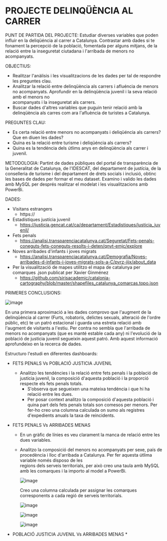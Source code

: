 # PROJECTE DELINQÜÈNCIA AL CARRER

PUNT DE PARTIDA DEL PROJECTE: Estudiar diverses variables que poden influir en la deliqüéncia al carrer a Catalunya. Contrastar amb dades si te fonament la percepció de la població, fomentada per alguns mitjans, de la relació entre la inseguretat ciutadana i l'arribada de menors no acompanyats.   

OBJECTIUS: 
* Realitzar l'anàlisis i les visualitzacions de les dades per tal de respondre les preguntes clau.
* Analitzar la relació entre delinqüència als carrers i afluéncia de menors no acompanyats. Aprofundir en la delinqüència juvenil i la seva relació amb el menors no         
  acompanyats i la inseguretat als carrers. 
* Buscar dades d'altres variables que puguin tenir relació amb la delinqüència als carres com ara l'afluència de turistes a Catalunya.

PREGUNTES CLAU: 
* Es certa relació entre menors no acompanyats i deliqüéncia als carrers? Que en diuen les dades?
* Quina es la relació entre turisme i deliqüéncia als carrers? 
* Quina es la tendéncia dels útlims anys en delinqüència als carrer i juvenil.

METODOLOGIA: Partint de dades públiques del portal de transparència de la Generalitat de Catalunya, de l'IDESCAT, del departament de justícia, de la conselleria de turisme i del departament de drets socials i inclusió, obtinc les bases de dades per formar el meu dataset. Examino i valido les dades amb MySQL per després realitzar el modelat i les visualitzacions amb PowerBi.

DADES:
* Visitans estrangers
  * https://
* Estadístiques justícia juvenil
  * https://justicia.gencat.cat/ca/departament/Estadistiques/justicia_juvenil/
* Fets penals
  * https://analisi.transparenciacatalunya.cat/Seguretat/Fets-penals-coneguts-fets-coneguts-resolts-i-deten/qnyt-emjc/explore
* Noves arribades d'infants i joves migrats
  * https://analisi.transparenciacatalunya.cat/Demografia/Noves-arribades-d-infants-i-joves-migrats-sols-a-C/pvrz-iijx/about_data
* Per la visualització de mapes utilitzo el mapa de catalunya per comarques .json  publicat per Xavier Ginménez
  * https://github.com/sirisacademic/catalonia-cartography/blob/master/shapefiles_catalunya_comarcas.topo.json
     
 
PRIMERES CONCLUSIONS:

![image](https://github.com/user-attachments/assets/0d49d539-b6c0-41fa-895b-1837f96c930d)

En una primera aproximació a les dades comprovo que l'augment de la delinqüència al carrer (Furts, robatoris, delictes sexuals, alteració de l'ordre públic, etc) te un patró estacional i guarda una estreta relació amb l'augment de visitants a l'estiu. Per contra no sembla que l'arribada de menors no acompanyats (que es manté estable cada any) ni l'evolució de la població de justicia juvenil segueixin aquest patró.
Amb aquest informació aprofundeixo en la recerca de dades. 

Estructuro l'estudi en diferentes dashboards:

* FETS PENALS Vs POBLACIÓ JUSTICIA JUVENIL 
  * Analitzo les tendéncies i la relació entre fets penals i la població de justicia juvenil, la composició d'aquesta població i la proporció respecte els fets penals totals.
    *  S'observa que segueixen una mateixa tendéncia i que hi ha relació entre les dues.
    *  Per posar context analitzo la composició d'aquesta població i quina part dels fets penals totals son comesos per menors. Per fer-ho creo una columna calculada on sumo        als registres d'expedients anuals la taxa de reincidents. 

* FETS PENALS Vs ARRIBADES MENAS
  * En un gràfic de línies es veu clarament la manca de relació entre les dues variables.
  * Analitzo la composició del menors no acompanyats per sexe, país de procedència i lloc d'arribada a Catalunya. Per fer aquesta útlima variable només disposo de les     
    regions dels serveis territorials, per això creo una taula amb MySQL amb les comarques i la importo al model a PowerBi.

    ![image](https://github.com/user-attachments/assets/e138f678-8978-44fc-8220-0b2db701de5d)

    Creo una columna calculada per assignar les comarques corresponents a cada regió de serveis territorials.

    ![image](https://github.com/user-attachments/assets/9b9966d0-b5b6-4e81-84ab-337070638333)

    ![image](https://github.com/user-attachments/assets/35e8195e-c39a-4a8c-a14c-7b410107a9b1)

    ![image](https://github.com/user-attachments/assets/fefa6058-9fea-4b3b-bf58-c319726549bd)


* POBLACIÓ JUSTICIA JUVENIL Vs ARRIBADES MENAS
  *

